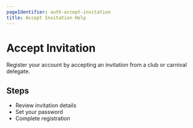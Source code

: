 ```yaml
---
pageIdentifier: auth-accept-invitation
title: Accept Invitation Help
---
```


# Accept Invitation

Register your account by accepting an invitation from a club or carnival delegate.

## Steps
- Review invitation details
- Set your password
- Complete registration
